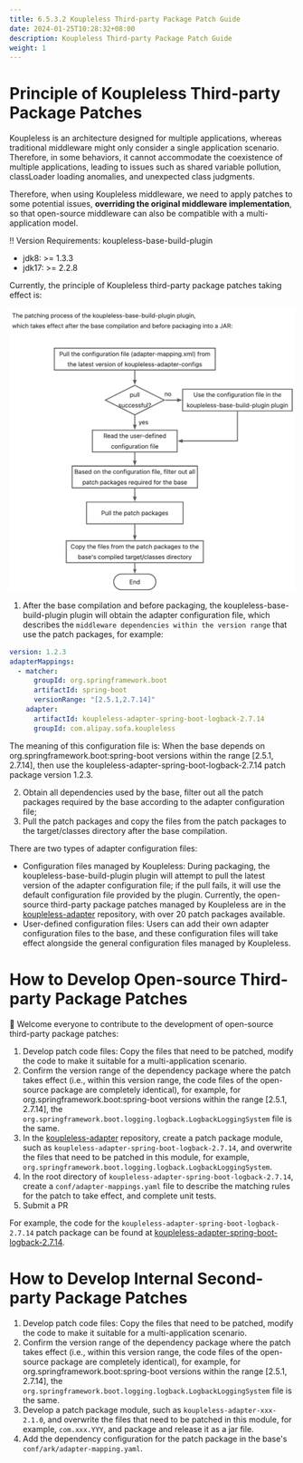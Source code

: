 ```yaml
---
title: 6.5.3.2 Koupleless Third-party Package Patch Guide
date: 2024-01-25T10:28:32+08:00
description: Koupleless Third-party Package Patch Guide
weight: 1
---
```


# Principle of Koupleless Third-party Package Patches
Koupleless is an architecture designed for multiple applications, whereas traditional middleware might only consider a single application scenario. Therefore, in some behaviors, it cannot accommodate the coexistence of multiple applications, leading to issues such as shared variable pollution, classLoader loading anomalies, and unexpected class judgments.

Therefore, when using Koupleless middleware, we need to apply patches to some potential issues, **overriding the original middleware implementation**, so that open-source middleware can also be compatible with a multi-application model.

‼️ Version Requirements: koupleless-base-build-plugin
- jdk8: >= 1.3.3
- jdk17: >= 2.2.8

Currently, the principle of Koupleless third-party package patches taking effect is:

![Patch Effectiveness Principle](./patch-pipeline.jpg)

1. After the base compilation and before packaging, the koupleless-base-build-plugin plugin will obtain the adapter configuration file, which describes the `middleware dependencies within the version range` that use the patch packages, for example:

```yaml
version: 1.2.3
adapterMappings:
  - matcher:
      groupId: org.springframework.boot
      artifactId: spring-boot
      versionRange: "[2.5.1,2.7.14]"
    adapter:
      artifactId: koupleless-adapter-spring-boot-logback-2.7.14
      groupId: com.alipay.sofa.koupleless
```

The meaning of this configuration file is: When the base depends on org.springframework.boot:spring-boot versions within the range [2.5.1, 2.7.14], then use the koupleless-adapter-spring-boot-logback-2.7.14 patch package version 1.2.3.

2. Obtain all dependencies used by the base, filter out all the patch packages required by the base according to the adapter configuration file;
3. Pull the patch packages and copy the files from the patch packages to the target/classes directory after the base compilation.

There are two types of adapter configuration files:
- Configuration files managed by Koupleless: During packaging, the koupleless-base-build-plugin plugin will attempt to pull the latest version of the adapter configuration file; if the pull fails, it will use the default configuration file provided by the plugin. Currently, the open-source third-party package patches managed by Koupleless are in the [koupleless-adapter](https://github.com/koupleless/adapter) repository, with over 20 patch packages available.
- User-defined configuration files: Users can add their own adapter configuration files to the base, and these configuration files will take effect alongside the general configuration files managed by Koupleless.

# How to Develop Open-source Third-party Package Patches
👏 Welcome everyone to contribute to the development of open-source third-party package patches:
1. Develop patch code files: Copy the files that need to be patched, modify the code to make it suitable for a multi-application scenario.
2. Confirm the version range of the dependency package where the patch takes effect (i.e., within this version range, the code files of the open-source package are completely identical), for example, for org.springframework.boot:spring-boot versions within the range [2.5.1, 2.7.14], the `org.springframework.boot.logging.logback.LogbackLoggingSystem` file is the same.
3. In the [koupleless-adapter](https://github.com/koupleless/adapter) repository, create a patch package module, such as `koupleless-adapter-spring-boot-logback-2.7.14`, and overwrite the files that need to be patched in this module, for example, `org.springframework.boot.logging.logback.LogbackLoggingSystem`.
4. In the root directory of `koupleless-adapter-spring-boot-logback-2.7.14`, create a `conf/adapter-mappings.yaml` file to describe the matching rules for the patch to take effect, and complete unit tests.
5. Submit a PR

For example, the code for the `koupleless-adapter-spring-boot-logback-2.7.14` patch package can be found at [koupleless-adapter-spring-boot-logback-2.7.14](https://github.com/koupleless/adapter/tree/main/koupleless-adapter-spring-boot-logback-2.7.14).

# How to Develop Internal Second-party Package Patches
1. Develop patch code files: Copy the files that need to be patched, modify the code to make it suitable for a multi-application scenario.
2. Confirm the version range of the dependency package where the patch takes effect (i.e., within this version range, the code files of the open-source package are completely identical), for example, for org.springframework.boot:spring-boot versions within the range [2.5.1, 2.7.14], the `org.springframework.boot.logging.logback.LogbackLoggingSystem` file is the same.
3. Develop a patch package module, such as `koupleless-adapter-xxx-2.1.0`, and overwrite the files that need to be patched in this module, for example, `com.xxx.YYY`, and package and release it as a jar file.
4. Add the dependency configuration for the patch package in the base's `conf/ark/adapter-mapping.yaml`.